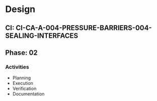 # Design

## CI: CI-CA-A-004-PRESSURE-BARRIERS-004-SEALING-INTERFACES
## Phase: 02

### Activities
- Planning
- Execution
- Verification
- Documentation

